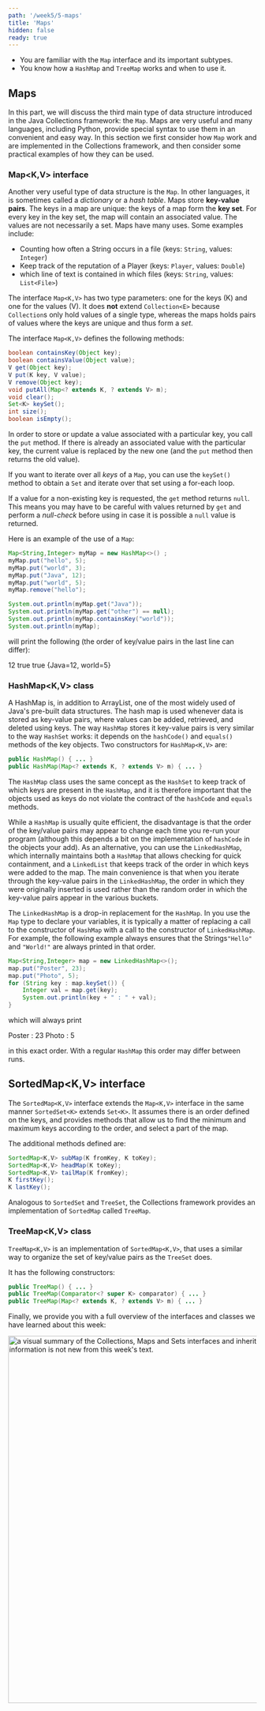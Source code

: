 ```yaml
---
path: '/week5/5-maps'
title: 'Maps'
hidden: false
ready: true
---
```


<text-box variant='learningObjectives' name='Learning Objectives'>

- You are familiar with the `Map` interface and its important subtypes.
- You know how a `HashMap` and `TreeMap` works and when to use it.

</text-box>

## Maps

In this part, we will discuss the third main type of data structure
introduced in the Java Collections framework: the `Map`. Maps are
very useful and many languages, including Python, provide special
syntax to use them in an convenient and easy way. In this section
we first consider how `Map` work and are implemented in the
Collections framework, and then consider some practical examples
of how they can be used.

### Map&lt;K,V&gt; interface

Another very useful type of data structure is the `Map`. In other languages, it is sometimes called a *dictionary* or a *hash table*. Maps store **key-value pairs**.
The keys in a map are unique: the keys of a map form the **key set**. For every key in the key set, the map will contain an associated value. The values are not necessarily a set.
Maps have many uses. Some examples include:
- Counting how often a String occurs in a file (keys: `String`, values: `Integer`)
- Keep track of the reputation of a Player (keys: `Player`, values: `Double`)
- which line of text is contained in which files (keys: `String`, values: `List<File>`)

The interface `Map<K,V>` has two type parameters: one for the keys (K) and one for the values (V).
It does **not** extend `Collection<E>` because `Collection`s only hold values of a single type,
whereas the maps holds pairs of values where the keys are unique and thus form a *set*.

The interface `Map<K,V>` defines the following methods:

```java
boolean containsKey(Object key);
boolean containsValue(Object value);
V get(Object key);
V put(K key, V value);
V remove(Object key);
void putAll(Map<? extends K, ? extends V> m);
void clear();
Set<K> keySet();
int size();
boolean isEmpty();
```

In order to store or update a value associated with a particular key,
you call the `put` method. If there is already an associated value
with the particular key, the current value is replaced by the new
one (and the `put` method then returns the old value).

If you want to iterate over all *keys* of a `Map`, you can use the `keySet()` method
to obtain a `Set` and iterate over that set using a for-each loop.

If a value for a non-existing key is requested, the `get` method returns `null`.
This means you may have to be careful with values returned by `get` and perform
a *null-check* before using in case it is possible a `null` value is returned.

Here is an example of the use of a `Map`:
```java
Map<String,Integer> myMap = new HashMap<>() ;
myMap.put("hello", 5);
myMap.put("world", 3);
myMap.put("Java", 12);
myMap.put("world", 5);
myMap.remove("hello");

System.out.println(myMap.get("Java"));
System.out.println(myMap.get("other") == null);
System.out.println(myMap.containsKey("world"));
System.out.println(myMap);
```

will print the following (the order of key/value pairs in the last line can differ):

<sample-output>

12
true
true
{Java=12, world=5}

</sample-output>

### HashMap&lt;K,V&gt; class

A HashMap is, in addition to ArrayList, one of the most widely used of Java's pre-built data structures. The hash map is used whenever data is stored as key-value pairs, where values can be added, retrieved, and deleted using keys.
The way `HashMap` stores it key-value pairs is very similar to the way `HashSet` works: it depends on the `hashCode()` and `equals()` methods of the key objects.
Two constructors for `HashMap<K,V>` are:

```java
public HashMap() { ... }
public HashMap(Map<? extends K, ? extends V> m) { ... }
```

The `HashMap` class uses the same concept as the `HashSet` to keep track of which keys are present in the `HashMap`, and it is therefore important that the objects used as keys do not violate the contract of the `hashCode`
and `equals` methods.



<text-box variant='hint' name='Use a LinkedHashMap'>

While a `HashMap` is usually quite efficient, the disadvantage is that the order of the key/value pairs may appear to change each time you re-run your program (although this depends a bit on the implementation of `hashCode` in the objects your add).
As an alternative, you can use the `LinkedHashMap`, which internally maintains both a `HashMap` that allows checking for quick containment, and a `LinkedList` that keeps track of the order in which keys were added to the map.
The main convenience is that when you iterate through the key-value pairs in the `LinkedHashMap`, the order in which they were originally inserted is used rather than the random order in which the key-value pairs appear in the various buckets.

The `LinkedHashMap` is a drop-in replacement for the `HashMap`. In you use the `Map` type to declare your variables, it is typically a matter of replacing a call to the constructor of `HashMap` with a call to the
constructor of `LinkedHashMap`. For example, the following example always ensures that the Strings`"Hello"` and `"World!"` are always printed in that order.

```java
Map<String,Integer> map = new LinkedHashMap<>();
map.put("Poster", 23);
map.put("Photo", 5);
for (String key : map.keySet()) {
    Integer val = map.get(key);
    System.out.println(key + " : " + val);
}
```

which will always print

<sample-output>

Poster : 23
Photo : 5

</sample-output>

in this exact order. With a regular `HashMap` this order may differ between runs.

</text-box>

## SortedMap&lt;K,V&gt; interface
The `SortedMap<K,V>` interface extends the `Map<K,V>` interface in the same manner `SortedSet<K>` extends `Set<K>`.
It assumes there is an order defined on the keys, and provides methods that allow us to find the minimum and maximum
keys according to the order, and select a part of the map.

The additional methods defined are:

```java
SortedMap<K,V> subMap(K fromKey, K toKey);
SortedMap<K,V> headMap(K toKey);
SortedMap<K,V> tailMap(K fromKey);
K firstKey();
K lastKey();
```

Analogous to `SortedSet` and `TreeSet`, the Collections framework provides an implementation of `SortedMap` called
`TreeMap`.

### TreeMap&lt;K,V&gt; class

`TreeMap<K,V>` is an implementation of `SortedMap<K,V>`, that uses a similar way to organize the set of key/value pairs
as the `TreeSet` does.

It has the following constructors:

```java
public TreeMap() { ... }
public TreeMap(Comparator<? super K> comparator) { ... }
public TreeMap(Map<? extends K, ? extends V> m) { ... }
```

Finally, we provide you with a full overview of the interfaces and classes we have learned about this week:

<img width="744" alt="a visual summary of the Collections, Maps and Sets interfaces and inheritances is provided here. The information is not new from this week's text." src="https://user-images.githubusercontent.com/67587903/129039074-6c5b1469-7394-41a4-84b2-1b0a69044ede.PNG">
